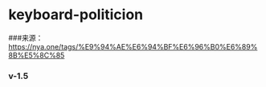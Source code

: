 # keyboard-politicion
###来源：https://nya.one/tags/%E9%94%AE%E6%94%BF%E6%96%B0%E6%89%8B%E5%8C%85
### v-1.5
